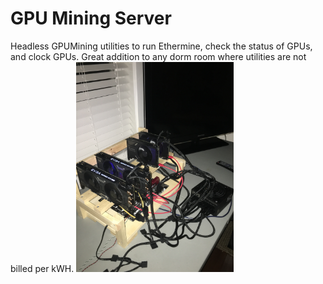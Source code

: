 # GPU Mining Server
Headless GPUMining utilities to run Ethermine, check the status of GPUs, and clock GPUs. Great addition to any dorm room where utilities are not billed per kWH.
<img src="rig.JPG" width="50%">
